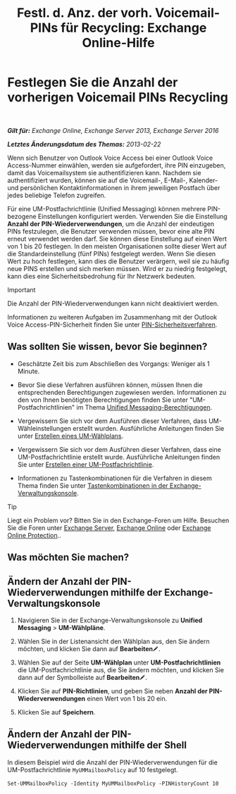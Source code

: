 ﻿---
title: 'Festl. d. Anz. der vorh. Voicemail-PINs für Recycling: Exchange Online-Hilfe'
TOCTitle: Festlegen Sie die Anzahl der vorherigen Voicemail PINs Recycling
ms:assetid: b094e68e-c493-4576-a6b1-4c780e635405
ms:mtpsurl: https://technet.microsoft.com/de-de/library/Bb124254(v=EXCHG.150)
ms:contentKeyID: 50554879
ms.date: 05/23/2018
mtps_version: v=EXCHG.150
ms.translationtype: MT
---

# Festlegen Sie die Anzahl der vorherigen Voicemail PINs Recycling

 

_**Gilt für:** Exchange Online, Exchange Server 2013, Exchange Server 2016_

_**Letztes Änderungsdatum des Themas:** 2013-02-22_

Wenn sich Benutzer von Outlook Voice Access bei einer Outlook Voice Access-Nummer einwählen, werden sie aufgefordert, ihre PIN einzugeben, damit das Voicemailsystem sie authentifizieren kann. Nachdem sie authentifiziert wurden, können sie auf die Voicemail-, E-Mail-, Kalender- und persönlichen Kontaktinformationen in ihrem jeweiligen Postfach über jedes beliebige Telefon zugreifen.

Für eine UM-Postfachrichtlinie (Unified Messaging) können mehrere PIN-bezogene Einstellungen konfiguriert werden. Verwenden Sie die Einstellung **Anzahl der PIN-Wiederverwendungen**, um die Anzahl der eindeutigen PINs festzulegen, die Benutzer verwenden müssen, bevor eine alte PIN erneut verwendet werden darf. Sie können diese Einstellung auf einen Wert von 1 bis 20 festlegen. In den meisten Organisationen sollte dieser Wert auf die Standardeinstellung (fünf PINs) festgelegt werden. Wenn Sie diesen Wert zu hoch festlegen, kann dies die Benutzer verärgern, weil sie zu häufig neue PINS erstellen und sich merken müssen. Wird er zu niedrig festgelegt, kann dies eine Sicherheitsbedrohung für Ihr Netzwerk bedeuten.


> [!IMPORTANT]
> Die Anzahl der PIN-Wiederverwendungen kann nicht deaktiviert werden.



Informationen zu weiteren Aufgaben im Zusammenhang mit der Outlook Voice Access-PIN-Sicherheit finden Sie unter [PIN-Sicherheitsverfahren](pin-security-procedures-exchange-2013-help.md).

## Was sollten Sie wissen, bevor Sie beginnen?

  - Geschätzte Zeit bis zum Abschließen des Vorgangs: Weniger als 1 Minute.

  - Bevor Sie diese Verfahren ausführen können, müssen Ihnen die entsprechenden Berechtigungen zugewiesen werden. Informationen zu den von Ihnen benötigten Berechtigungen finden Sie unter "UM-Postfachrichtlinien" im Thema [Unified Messaging-Berechtigungen](unified-messaging-permissions-exchange-2013-help.md).

  - Vergewissern Sie sich vor dem Ausführen dieser Verfahren, dass UM-Wähleinstellungen erstellt wurden. Ausführliche Anleitungen finden Sie unter [Erstellen eines UM-Wählplans](create-a-um-dial-plan-exchange-2013-help.md).

  - Vergewissern Sie sich vor dem Ausführen dieser Verfahren, dass eine UM-Postfachrichtlinie erstellt wurde. Ausführliche Anleitungen finden Sie unter [Erstellen einer UM-Postfachrichtlinie](create-a-um-mailbox-policy-exchange-2013-help.md).

  - Informationen zu Tastenkombinationen für die Verfahren in diesem Thema finden Sie unter [Tastenkombinationen in der Exchange-Verwaltungskonsole](keyboard-shortcuts-in-the-exchange-admin-center-exchange-online-protection-help.md).


> [!TIP]
> Liegt ein Problem vor? Bitten Sie in den Exchange-Foren um Hilfe. Besuchen Sie die Foren unter <A href="https://go.microsoft.com/fwlink/p/?linkid=60612">Exchange Server</A>, <A href="https://go.microsoft.com/fwlink/p/?linkid=267542">Exchange Online</A> oder <A href="https://go.microsoft.com/fwlink/p/?linkid=285351">Exchange Online Protection</A>..



## Was möchten Sie machen?

## Ändern der Anzahl der PIN-Wiederverwendungen mithilfe der Exchange-Verwaltungskonsole

1.  Navigieren Sie in der Exchange-Verwaltungskonsole zu **Unified Messaging** \> **UM-Wählpläne**.

2.  Wählen Sie in der Listenansicht den Wählplan aus, den Sie ändern möchten, und klicken Sie dann auf **Bearbeiten**![Bearbeitungssymbol](images/Bb124582.6f53ccb2-1f13-4c02-bea0-30690e6ea71d(EXCHG.150).gif "Bearbeitungssymbol").

3.  Wählen Sie auf der Seite **UM-Wählplan** unter **UM-Postfachrichtlinien** die UM-Postfachrichtlinie aus, die Sie ändern möchten, und klicken Sie dann auf der Symbolleiste auf **Bearbeiten**![Bearbeitungssymbol](images/Bb124582.6f53ccb2-1f13-4c02-bea0-30690e6ea71d(EXCHG.150).gif "Bearbeitungssymbol").

4.  Klicken Sie auf **PIN-Richtlinien**, und geben Sie neben **Anzahl der PIN-Wiederverwendungen** einen Wert von 1 bis 20 ein.

5.  Klicken Sie auf **Speichern**.

## Ändern der Anzahl der PIN-Wiederverwendungen mithilfe der Shell

In diesem Beispiel wird die Anzahl der PIN-Wiederverwendungen für die UM-Postfachrichtlinie `MyUMMailboxPolicy` auf 10 festgelegt.

    Set-UMMailboxPolicy -Identity MyUMMailboxPolicy -PINHistoryCount 10

